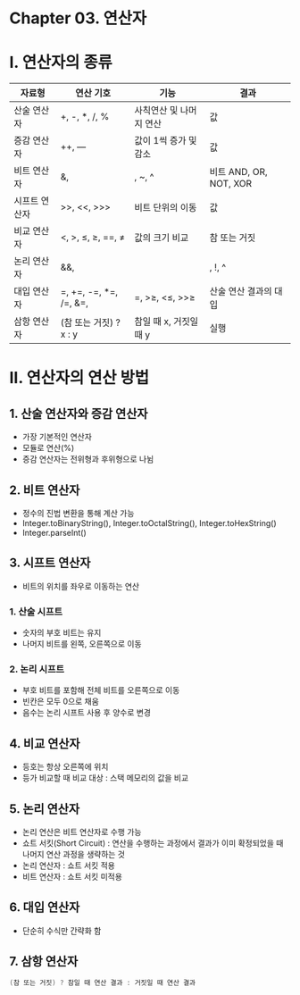 # Chapter 03. 연산자

# I. 연산자의 종류

| 자료형 | 연산 기호 | 기능 | 결과 |
| --- | --- | --- | --- |
| 산술 연산자 | +, -, *, /, % | 사칙연산 및 나머지 연산 | 값 |
| 증감 연산자 | ++, — | 값이 1씩 증가 및 감소 | 값 |
| 비트 연산자 | &, |, ~, ^ | 비트 AND, OR, NOT, XOR | 값 |
| 시프트 연산자 | >>, <<, >>> | 비트 단위의 이동 | 값 |
| 비교 연산자 | <, >, ≤, ≥, ==, ≠ | 값의 크기 비교 | 참 또는 거짓 |
| 논리 연산자 | &&, ||, !, ^ | 논리 AND, OR, NOT, XOR | 참 또는 거짓 |
| 대입 연산자 | =, +=, -=, *=, /=, &=, |=, >≥, <≤, >>≥ | 산술 연산 결과의 대입 | 실행 |
| 삼항 연산자 | (참 또는 거짓) ? x : y | 참일 때 x, 거짓일 때 y | 실행 |

# II. 연산자의 연산 방법

## 1. 산술 연산자와 증감 연산자

- 가장 기본적인 연산자
- 모듈로 연산(%)
- 증감 연산자는 전위형과 후위형으로 나뉨

## 2. 비트 연산자

- 정수의 진법 변환을 통해 계산 가능
- Integer.toBinaryString(), Integer.toOctalString(), Integer.toHexString()
- Integer.parseInt()

## 3. 시프트 연산자

- 비트의 위치를 좌우로 이동하는 연산

### 1. 산술 시프트

- 숫자의 부호 비트는 유지
- 나머지 비트를 왼쪽, 오른쪽으로 이동

### 2. 논리 시프트

- 부호 비트를 포함해 전체 비트를 오른쪽으로 이동
- 빈칸은 모두 0으로 채움
- 음수는 논리 시프트 사용 후 양수로 변경

## 4. 비교 연산자

- 등호는 항상 오른쪽에 위치
- 등가 비교할 때 비교 대상 : 스택 메모리의 값을 비교

## 5. 논리 연산자

- 논리 연산은 비트 연산자로 수행 가능
- 쇼트 서킷(Short Circuit) : 연산을 수행하는 과정에서 결과가 이미 확정되었을 때 나머지 연산 과정을 생략하는 것
- 논리 연산자 : 쇼트 서킷 적용
- 비트 연산자 : 쇼트 서킷 미적용

## 6. 대입 연산자

- 단순히 수식만 간략화 함

## 7. 삼항 연산자
```java
(참 또는 거짓) ? 참일 때 연산 결과 : 거짓일 때 연산 결과
```
